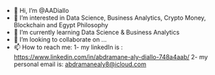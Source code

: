 - 👋 Hi, I’m @AADiallo
- 👀 I’m interested in Data Science, Business Analytics, Crypto Money, Blockchain and Egypt Philosophy 
- 🌱 I’m currently learning Data Science & Business Analytics 
- 💞️ I’m looking to collaborate on ...
- 📫 How to reach me: 
 1- my linkedIn is : https://www.linkedin.com/in/abdramane-aly-diallo-748a4aab/
 2- my personal email is: abdramanealy8@icloud.com
 
<!---
AADiallo/AADiallo is a ✨ special ✨ repository because its `README.md` (this file) appears on your GitHub profile.
You can click the Preview link to take a look at your changes.
--->
